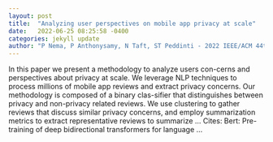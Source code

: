 ```yaml
---
layout: post
title:  "Analyzing user perspectives on mobile app privacy at scale"
date:   2022-06-25 08:25:58 -0400
categories: jekyll update
author: "P Nema, P Anthonysamy, N Taft, ST Peddinti - 2022 IEEE/ACM 44th International …, 2022"
---
```

In this paper we present a methodology to analyze users  con-cerns and perspectives about privacy at scale. We leverage NLP techniques to process millions of mobile app reviews and extract privacy concerns. Our methodology is composed of a binary clas-sifier that distinguishes between privacy and non-privacy related reviews. We use clustering to gather reviews that discuss similar privacy concerns, and employ summarization metrics to extract representative reviews to summarize …
Cites: ‪Bert: Pre-training of deep bidirectional transformers for language …‬  